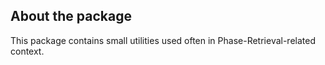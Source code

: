 ## About the package
This package contains small utilities used often in Phase-Retrieval-related context.
